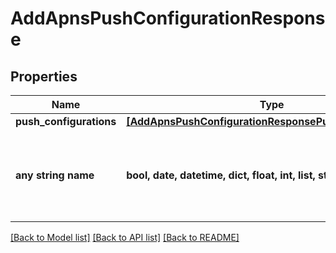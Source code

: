 # AddApnsPushConfigurationResponse


## Properties
Name | Type | Description | Notes
------------ | ------------- | ------------- | -------------
**push_configurations** | [**[AddApnsPushConfigurationResponsePushConfigurations]**](AddApnsPushConfigurationResponsePushConfigurations.md) |  | [optional] 
**any string name** | **bool, date, datetime, dict, float, int, list, str, none_type** | any string name can be used but the value must be the correct type | [optional]

[[Back to Model list]](../README.md#documentation-for-models) [[Back to API list]](../README.md#documentation-for-api-endpoints) [[Back to README]](../README.md)


